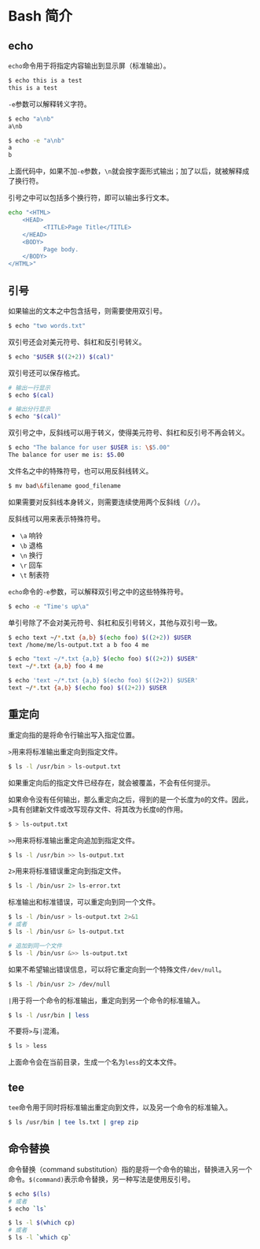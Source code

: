 # Bash 简介

## echo

`echo`命令用于将指定内容输出到显示屏（标准输出）。

```bash
$ echo this is a test
this is a test
```

`-e`参数可以解释转义字符。

```bash
$ echo "a\nb"
a\nb

$ echo -e "a\nb"
a
b
```

上面代码中，如果不加`-e`参数，`\n`就会按字面形式输出；加了以后，就被解释成了换行符。

引号之中可以包括多个换行符，即可以输出多行文本。

```bash
echo "<HTML>
    <HEAD>
          <TITLE>Page Title</TITLE>
    </HEAD>
    <BODY>
          Page body.
    </BODY>
</HTML>"
```

## 引号

如果输出的文本之中包含括号，则需要使用双引号。

```bash
$ echo "two words.txt"
```

双引号还会对美元符号、斜杠和反引号转义。

```bash
$ echo "$USER $((2+2)) $(cal)"
```

双引号还可以保存格式。

```bash
# 输出一行显示
$ echo $(cal)

# 输出分行显示
$ echo "$(cal)"
```

双引号之中，反斜线可以用于转义，使得美元符号、斜杠和反引号不再会转义。

```bash
$ echo "The balance for user $USER is: \$5.00"
The balance for user me is: $5.00
```

文件名之中的特殊符号，也可以用反斜线转义。

```bash
$ mv bad\&filename good_filename
```

如果需要对反斜线本身转义，则需要连续使用两个反斜线（`//`）。

反斜线可以用来表示特殊符号。

- `\a` 响铃
- `\b` 退格
- `\n` 换行
- `\r` 回车
- `\t` 制表符

`echo`命令的`-e`参数，可以解释双引号之中的这些特殊符号。

```bash
$ echo -e "Time's up\a"
```

单引号除了不会对美元符号、斜杠和反引号转义，其他与双引号一致。

```bash
$ echo text ~/*.txt {a,b} $(echo foo) $((2+2)) $USER
text /home/me/ls-output.txt a b foo 4 me

$ echo "text ~/*.txt {a,b} $(echo foo) $((2+2)) $USER"
text ~/*.txt {a,b} foo 4 me

$ echo 'text ~/*.txt {a,b} $(echo foo) $((2+2)) $USER'
text ~/*.txt {a,b} $(echo foo) $((2+2)) $USER
```

## 重定向

重定向指的是将命令行输出写入指定位置。

`>`用来将标准输出重定向到指定文件。

```bash
$ ls -l /usr/bin > ls-output.txt
```

如果重定向后的指定文件已经存在，就会被覆盖，不会有任何提示。

如果命令没有任何输出，那么重定向之后，得到的是一个长度为`0`的文件。因此，`>`具有创建新文件或改写现存文件、将其改为长度`0`的作用。

```bash
$ > ls-output.txt
```

`>>`用来将标准输出重定向追加到指定文件。

```bash
$ ls -l /usr/bin >> ls-output.txt
```

`2>`用来将标准错误重定向到指定文件。

```bash
$ ls -l /bin/usr 2> ls-error.txt
```

标准输出和标准错误，可以重定向到同一个文件。

```bash
$ ls -l /bin/usr > ls-output.txt 2>&1
# 或者
$ ls -l /bin/usr &> ls-output.txt

# 追加到同一个文件
$ ls -l /bin/usr &>> ls-output.txt
```

如果不希望输出错误信息，可以将它重定向到一个特殊文件`/dev/null`。

```bash
$ ls -l /bin/usr 2> /dev/null
```

`|`用于将一个命令的标准输出，重定向到另一个命令的标准输入。

```bash
$ ls -l /usr/bin | less
```

不要将`>`与`|`混淆。

```bash
$ ls > less
```

上面命令会在当前目录，生成一个名为`less`的文本文件。

## tee

`tee`命令用于同时将标准输出重定向到文件，以及另一个命令的标准输入。

```bash
$ ls /usr/bin | tee ls.txt | grep zip
```

## 命令替换

命令替换（command substitution）指的是将一个命令的输出，替换进入另一个命令。`$(command)`表示命令替换，另一种写法是使用反引号。

```bash
$ echo $(ls)
# 或者
$ echo `ls`

$ ls -l $(which cp)
# 或者
$ ls -l `which cp`
```
